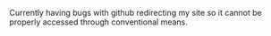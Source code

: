 Currently having bugs with github redirecting my site so it cannot be properly accessed through conventional means.
